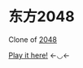 # 东方2048
Clone of [2048](http://gabrielecirulli.github.io/2048/)

[Play it here!](http://necolo.github.io/touhou2048) ←◡←

